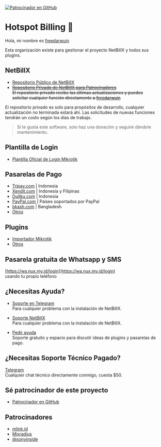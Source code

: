 [![Patrocinador en GitHub](https://img.shields.io/github/sponsors/freedarwuin?label=Patrocinador&logo=GitHub)](https://github.com/sponsors/freedarwuin)

# Hotspot Billing 👋

Hola, mi nombre es [freedarwuin](https://github.com/freedarwuin)

Esta organización existe para gestionar el proyecto NetBillX y todos sus plugins.

## NetBillX

- [Repositorio Público de NetBillX](https://github.com/freedarwuin/NetBillX)
- ~~[Repositorio Privado de NetBillX para Patrocinadores](https://github.com/freedarwuin/NetBillX-private)~~    
   ~~El repositorio privado recibe las últimas actualizaciones y puedes solicitar cualquier función directamente a [freedarwuin](https://github.com/freedarwuin)~~

El repositorio privado es solo para propósitos de desarrollo, cualquier actualización no terminada estará ahí. Las solicitudes de nuevas funciones tendrán un costo según los días de trabajo.

> Si te gusta este software, solo haz una donación y seguiré dándole mantenimiento.

## Plantilla de Login

- [Plantilla Oficial de Login Mikrotik](https://github.com/freedarwuin/NetBillX-mikrotik-login-template)

## Pasarelas de Pago

- [Tripay.com](https://github.com/freedarwuin/NetBillX-tripay) | Indonesia
- [Xendit.com](https://github.com/freedarwuin/NetBillX-xendit) | Indonesia y Filipinas
- [Duitku.com](https://github.com/freedarwuin/NetBillX-duitku) | Indonesia
- [PayPal.com](https://github.com/freedarwuin/NetBillX-paypal) | Países soportados por PayPal
- [bkash.com](https://github.com/freedarwuin/NetBillX-bkash) | Bangladesh
- [Otros](https://github.com/orgs/freedarwuin/repositories?q=payment+gateway)

## Plugins

- [Importador Mikrotik](https://github.com/freedarwuin/NetBillX-plugin-mikrotik-import)
- [Otros](https://github.com/orgs/freedarwuin/repositories?q=plugin)

## Pasarela gratuita de Whatsapp y SMS
 [https://wa.nux.my.id/login](https://wa.nux.my.id/login)  
 usando tu propio teléfono

## ¿Necesitas Ayuda? 

- [Soporte en Telegram](https://t.me/NetBillX)   
  Para cualquier problema con la instalación de NetBillX.

- [Soporte NetBillX](https://github.com/freedarwuin/NetBillX/discussions)   
  Para cualquier problema con la instalación de NetBillX.

- [Pedir ayuda](https://github.com/freedarwuin/.github/discussions)   
  Soporte gratuito y espacio para discutir ideas de plugins y pasarelas de pago.

## ¿Necesitas Soporte Técnico Pagado?

[Telegram](https://t.me/freedarwuin)   
Cualquier chat técnico directamente conmigo, cuesta $50.

## Sé patrocinador de este proyecto

- [Patrocinador en GitHub](https://github.com/sponsors/freedarwuin)

## Patrocinadores

- [mlink.id](https://mlink.id)
- [Mixradius](https://mixradius.com/?utm_source=freedarwuin-freedarwuin)
- [@sonyinside](https://github.com/sonyinside)
